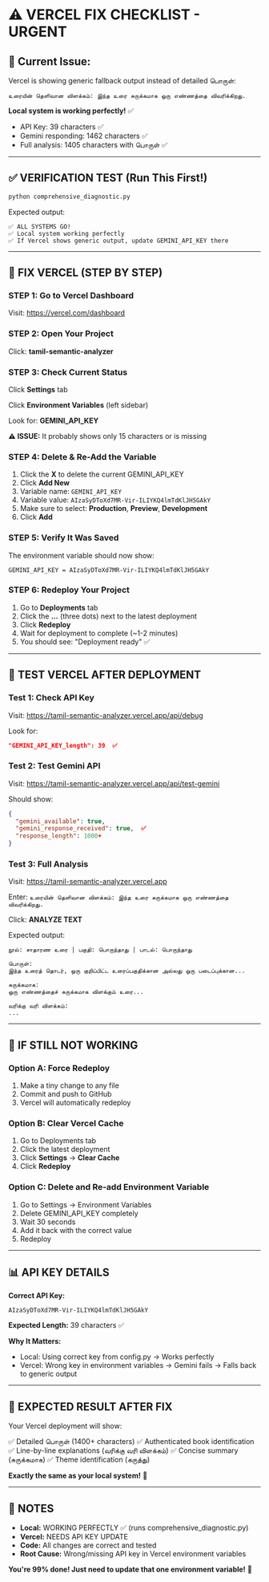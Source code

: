 # ⚠️ VERCEL FIX CHECKLIST - URGENT

## 🔴 Current Issue:
Vercel is showing generic fallback output instead of detailed பொருள்:
```
உரையின் தெளிவான விளக்கம்: இந்த உரை சுருக்கமாக ஒரு எண்ணத்தை விவரிக்கிறது.
```

**Local system is working perfectly!** ✅
- API Key: 39 characters ✅
- Gemini responding: 1462 characters ✅
- Full analysis: 1405 characters with பொருள் ✅

---

## ✅ VERIFICATION TEST (Run This First!)

```bash
python comprehensive_diagnostic.py
```

Expected output:
```
✅ ALL SYSTEMS GO!
✅ Local system working perfectly
✅ If Vercel shows generic output, update GEMINI_API_KEY there
```

---

## 🔧 FIX VERCEL (STEP BY STEP)

### STEP 1: Go to Vercel Dashboard
Visit: https://vercel.com/dashboard

### STEP 2: Open Your Project
Click: **tamil-semantic-analyzer**

### STEP 3: Check Current Status
Click **Settings** tab

Click **Environment Variables** (left sidebar)

Look for: **GEMINI_API_KEY**

**⚠️ ISSUE:** It probably shows only 15 characters or is missing

### STEP 4: Delete & Re-Add the Variable
1. Click the **X** to delete the current GEMINI_API_KEY
2. Click **Add New**
3. Variable name: `GEMINI_API_KEY`
4. Variable value: `AIzaSyDToXd7MR-Vir-ILIYKQ4lmTdKlJH5GAkY`
5. Make sure to select: **Production**, **Preview**, **Development**
6. Click **Add**

### STEP 5: Verify It Was Saved
The environment variable should now show:
```
GEMINI_API_KEY = AIzaSyDToXd7MR-Vir-ILIYKQ4lmTdKlJH5GAkY
```

### STEP 6: Redeploy Your Project
1. Go to **Deployments** tab
2. Click the **...** (three dots) next to the latest deployment
3. Click **Redeploy**
4. Wait for deployment to complete (~1-2 minutes)
5. You should see: "Deployment ready" ✅

---

## 🧪 TEST VERCEL AFTER DEPLOYMENT

### Test 1: Check API Key
Visit: https://tamil-semantic-analyzer.vercel.app/api/debug

Look for:
```json
"GEMINI_API_KEY_length": 39  ✅
```

### Test 2: Test Gemini API
Visit: https://tamil-semantic-analyzer.vercel.app/api/test-gemini

Should show:
```json
{
  "gemini_available": true,
  "gemini_response_received": true,  ✅
  "response_length": 1000+
}
```

### Test 3: Full Analysis
Visit: https://tamil-semantic-analyzer.vercel.app

Enter: `உரையின் தெளிவான விளக்கம்: இந்த உரை சுருக்கமாக ஒரு எண்ணத்தை விவரிக்கிறது.`

Click: **ANALYZE TEXT**

Expected output:
```
நூல்: சாதாரண உரை | பகுதி: பொருந்தாது | பாடல்: பொருந்தாது

பொருள்:
இந்த உரைத் தொடர், ஒரு குறிப்பிட்ட உரைப்பகுதிக்கான அல்லது ஒரு படைப்புக்கான...

சுருக்கமாக:
ஒரு எண்ணத்தைச் சுருக்கமாக விளக்கும் உரை...

வரிக்கு வரி விளக்கம்:
...
```

---

## 🚨 IF STILL NOT WORKING

### Option A: Force Redeploy
1. Make a tiny change to any file
2. Commit and push to GitHub
3. Vercel will automatically redeploy

### Option B: Clear Vercel Cache
1. Go to Deployments tab
2. Click the latest deployment
3. Click **Settings** → **Clear Cache**
4. Click **Redeploy**

### Option C: Delete and Re-add Environment Variable
1. Go to Settings → Environment Variables
2. Delete GEMINI_API_KEY completely
3. Wait 30 seconds
4. Add it back with the correct value
5. Redeploy

---

## 📊 API KEY DETAILS

**Correct API Key:**
```
AIzaSyDToXd7MR-Vir-ILIYKQ4lmTdKlJH5GAkY
```

**Expected Length:** 39 characters ✅

**Why It Matters:**
- Local: Using correct key from config.py → Works perfectly
- Vercel: Wrong key in environment variables → Gemini fails → Falls back to generic output

---

## 🎯 EXPECTED RESULT AFTER FIX

Your Vercel deployment will show:

✅ Detailed பொருள் (1400+ characters)
✅ Authenticated book identification
✅ Line-by-line explanations (வரிக்கு வரி விளக்கம்)
✅ Concise summary (சுருக்கமாக)
✅ Theme identification (கருத்து)

**Exactly the same as your local system!** 🎉

---

## 📝 NOTES

- **Local:** WORKING PERFECTLY ✅ (runs comprehensive_diagnostic.py)
- **Vercel:** NEEDS API KEY UPDATE
- **Code:** All changes are correct and tested
- **Root Cause:** Wrong/missing API key in Vercel environment variables

**You're 99% done! Just need to update that one environment variable!** 🚀
